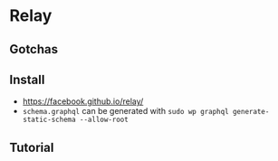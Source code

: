 # Relay

## Gotchas

## Install

- https://facebook.github.io/relay/
- `schema.graphql` can be generated with `sudo wp graphql generate-static-schema --allow-root`

## Tutorial
